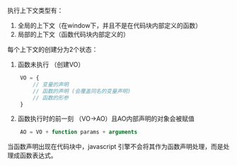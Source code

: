 执行上下文类型有： 
1. 全局的上下文（在window下，并且不是在代码块内部定义的函数）
2. 局部的上下文（函数代码块内部定义的）



每个上下文的创建分为2个状态：
1. 函数未执行 （创建VO）
```js
    VO = {
        // 变量的声明
        // 函数的声明 (会覆盖同名的变量声明)
        // 函数的形参
    }
```
2. 函数执行时的前一刻   （VO->AO）且AO内部声明的对象会被赋值
```js
    AO = VO + function params + arguments
```

当函数声明出现在代码块中，javascript 引擎不会将其作为函数声明处理，而是处理成函数表达式。